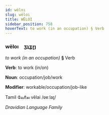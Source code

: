 ```yaml
---
id: wëloı
slug: wëloı
title: WËLOI
sidebar_position: 758
hoverText: to work (in an occupation) § Verb
---
```


### wëloı&emsp;<span kind="abugida">ʒʇʓɽȷ</span>

*to work (in an occupation)* **§** Verb

**Verb**: to work (in/on)

**Noun**: occupation/job/work

**Modifier**: workable/occupation/job-like

Tamil வேலை vēlai /ʋeːlaɪ̯/

*Dravidian Language Family*